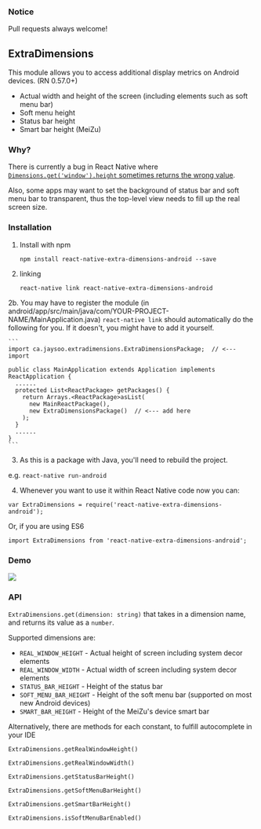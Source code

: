 
### Notice
Pull requests always welcome!

## ExtraDimensions

This module allows you to access additional display metrics on Android devices. (RN 0.57.0+)

- Actual width and height of the screen (including elements such as soft menu bar)
- Soft menu height
- Status bar height
- Smart bar height (MeiZu)


### Why?

There is currently a bug in React Native where [`Dimensions.get('window').height` sometimes returns
the wrong value](https://github.com/facebook/react-native/issues/4934).

Also, some apps may want to set the background of status bar and soft menu bar to transparent, thus the top-level
view needs to fill up the real screen size.

### Installation

1. Install with npm
   ```
   npm install react-native-extra-dimensions-android --save
   ```
   
2. linking

    ```
    react-native link react-native-extra-dimensions-android
    ```

2b. You may have to register the module (in android/app/src/main/java/com/YOUR-PROJECT-NAME/MainApplication.java)
`react-native link` should automatically do the following for you. If it doesn't, you might have to add it yourself.

    ```
    import ca.jaysoo.extradimensions.ExtraDimensionsPackage;  // <--- import

    public class MainApplication extends Application implements ReactApplication {
      ......
      protected List<ReactPackage> getPackages() {
        return Arrays.<ReactPackage>asList(
          new MainReactPackage(),
          new ExtraDimensionsPackage()  // <--- add here
        );
      }
      ......
    }
    ```
3. As this is a package with Java, you'll need to rebuild the project.

e.g. `react-native run-android`

4. Whenever you want to use it within React Native code now you can:

`var ExtraDimensions = require('react-native-extra-dimensions-android');`

Or, if you are using ES6

`import ExtraDimensions from 'react-native-extra-dimensions-android';`

### Demo

![](./demo.png)

### API

`ExtraDimensions.get(dimension: string)` that takes in a dimension name, and returns its value as a `number`.
 
Supported dimensions are:

- `REAL_WINDOW_HEIGHT`   - Actual height of screen including system decor elements
- `REAL_WINDOW_WIDTH`    - Actual width of screen including system decor elements
- `STATUS_BAR_HEIGHT`    - Height of the status bar
- `SOFT_MENU_BAR_HEIGHT` - Height of the soft menu bar (supported on most new Android devices)
- `SMART_BAR_HEIGHT`     - Height of the MeiZu's device smart bar

Alternatively, there are methods for each constant, to fulfill autocomplete in your IDE

`ExtraDimensions.getRealWindowHeight()`

`ExtraDimensions.getRealWindowWidth()`

`ExtraDimensions.getStatusBarHeight()`

`ExtraDimensions.getSoftMenuBarHeight()`

`ExtraDimensions.getSmartBarHeight()`

`ExtraDimensions.isSoftMenuBarEnabled()`
